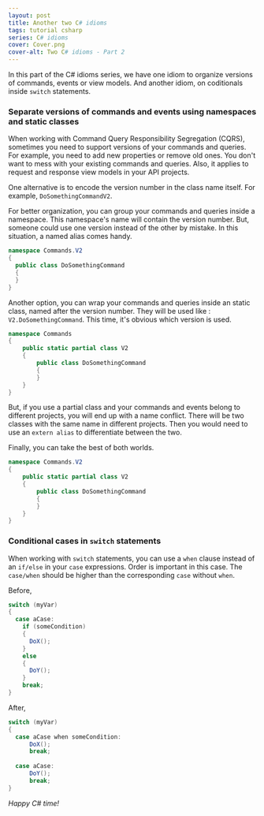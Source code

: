 ```yaml
---
layout: post
title: Another two C# idioms
tags: tutorial csharp
series: C# idioms
cover: Cover.png
cover-alt: Two C# idioms - Part 2
---
```


In this part of the C# idioms series, we have one idiom to organize versions of commands, events or view models. And another idiom, on coditionals inside `switch` statements.

### Separate versions of commands and events using namespaces and static classes

When working with Command Query Responsibility Segregation (CQRS), sometimes you need to support versions of your commands and queries. For example, you need to add new properties or remove old ones. You don't want to mess with your existing commands and queries. Also, it applies to request and response view models in your API projects.

One alternative is to encode the version number in the class name itself. For example, `DoSomethingCommandV2`. 

For better organization, you can group your commands and queries inside a namespace. This namespace's name will contain the version number. But, someone could use one version instead of the other by mistake. In this situation, a named alias comes handy.

```csharp
namespace Commands.V2
{
  public class DoSomethingCommand
  {
  }
}
```

Another option, you can wrap your commands and queries inside an static class, named after the version number. They will be used like : `V2.DoSomethingCommand`. This time, it's obvious which version is used.

```csharp
namespace Commands
{
    public static partial class V2
    {
        public class DoSomethingCommand
        {
        }
    }
}
```

But, if you use a partial class and your commands and events belong to different projects, you will end up with a name conflict. There will be two classes with the same name in different projects. Then you would need to use an `extern alias` to differentiate between the two.

Finally, you can take the best of both worlds.

```csharp
namespace Commands.V2
{
    public static partial class V2
    {
        public class DoSomethingCommand
        {
        }
    }
}
```

### Conditional cases in `switch` statements

When working with `switch` statements, you can use a `when` clause instead of an `if/else` in your `case` expressions. Order is important in this case. The `case/when` should be higher than the corresponding `case` without `when`.

Before,

```csharp
switch (myVar)
{
  case aCase:
    if (someCondition)
    {
      DoX();
    }
    else
    {
      DoY();
    }
    break;
}
```

After,

```csharp
switch (myVar)
{
  case aCase when someCondition:
      DoX();
      break;
  
  case aCase:
      DoY();
      break;
}
```

_Happy C# time!_

